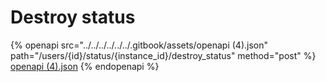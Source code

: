 # Destroy status

{% openapi src="../../../../../../.gitbook/assets/openapi (4).json" path="/users/{id}/status/{instance_id}/destroy_status" method="post" %}
[openapi (4).json](<../../../../../../.gitbook/assets/openapi (4).json>)
{% endopenapi %}
